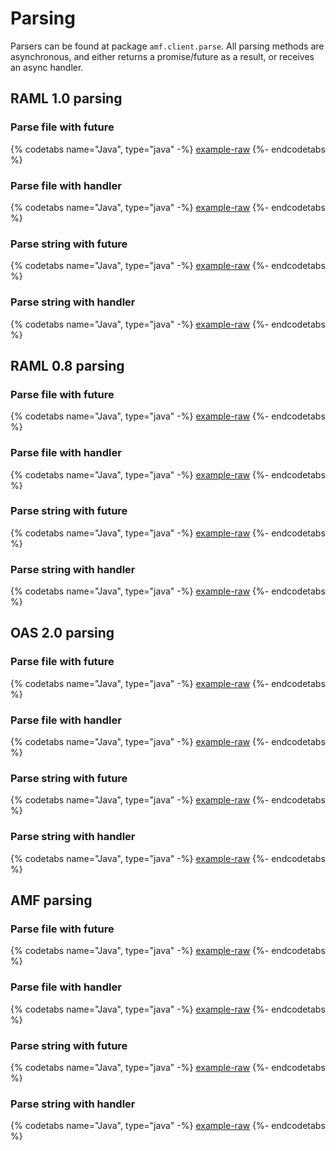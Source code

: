 # Parsing

Parsers can be found at package ```amf.client.parse```. All parsing methods are asynchronous, and either returns a promise/future as a result, or receives an async handler.

## RAML 1.0 parsing

### Parse file with future

{% codetabs name="Java", type="java" -%}
[example-raw](https://raw.githubusercontent.com/mulesoft/amf-examples/v1.3.1/src/main/java/co/acme/parse/Raml10Parsing.java#raml-10-parse-file-future)
{%- endcodetabs %}

### Parse file with handler

{% codetabs name="Java", type="java" -%}
[example-raw](https://raw.githubusercontent.com/mulesoft/amf-examples/v1.3.1/src/main/java/co/acme/parse/Raml10Parsing.java#raml-10-parse-file-handler)
{%- endcodetabs %}

### Parse string with future

{% codetabs name="Java", type="java" -%}
[example-raw](https://raw.githubusercontent.com/mulesoft/amf-examples/v1.3.1/src/main/java/co/acme/parse/Raml10Parsing.java#raml-10-parse-string-future)
{%- endcodetabs %}

### Parse string with handler

{% codetabs name="Java", type="java" -%}
[example-raw](https://raw.githubusercontent.com/mulesoft/amf-examples/v1.3.1/src/main/java/co/acme/parse/Raml10Parsing.java#raml-10-parse-string-handler)
{%- endcodetabs %}

## RAML 0.8 parsing

### Parse file with future

{% codetabs name="Java", type="java" -%}
[example-raw](https://raw.githubusercontent.com/mulesoft/amf-examples/v1.3.1/src/main/java/co/acme/parse/Raml08Parsing.java#raml-08-parse-file-future)
{%- endcodetabs %}

### Parse file with handler

{% codetabs name="Java", type="java" -%}
[example-raw](https://raw.githubusercontent.com/mulesoft/amf-examples/v1.3.1/src/main/java/co/acme/parse/Raml08Parsing.java#raml-08-parse-file-handler)
{%- endcodetabs %}

### Parse string with future

{% codetabs name="Java", type="java" -%}
[example-raw](https://raw.githubusercontent.com/mulesoft/amf-examples/v1.3.1/src/main/java/co/acme/parse/Raml08Parsing.java#raml-08-parse-string-future)
{%- endcodetabs %}


### Parse string with handler

{% codetabs name="Java", type="java" -%}
[example-raw](https://raw.githubusercontent.com/mulesoft/amf-examples/v1.3.1/src/main/java/co/acme/parse/Raml08Parsing.java#raml-08-parse-string-handler)
{%- endcodetabs %}

## OAS 2.0 parsing

### Parse file with future

{% codetabs name="Java", type="java" -%}
[example-raw](https://raw.githubusercontent.com/mulesoft/amf-examples/v1.3.1/src/main/java/co/acme/parse/Oas20Parsing.java#oas-20-parse-file-future)
{%- endcodetabs %}

### Parse file with handler

{% codetabs name="Java", type="java" -%}
[example-raw](https://raw.githubusercontent.com/mulesoft/amf-examples/v1.3.1/src/main/java/co/acme/parse/Oas20Parsing.java#oas-20-parse-file-handler)
{%- endcodetabs %}

### Parse string with future

{% codetabs name="Java", type="java" -%}
[example-raw](https://raw.githubusercontent.com/mulesoft/amf-examples/v1.3.1/src/main/java/co/acme/parse/Oas20Parsing.java#oas-20-parse-string-future)
{%- endcodetabs %}


### Parse string with handler

{% codetabs name="Java", type="java" -%}
[example-raw](https://raw.githubusercontent.com/mulesoft/amf-examples/v1.3.1/src/main/java/co/acme/parse/Oas20Parsing.java#oas-20-parse-string-handler)
{%- endcodetabs %}

## AMF parsing

### Parse file with future

{% codetabs name="Java", type="java" -%}
[example-raw](https://raw.githubusercontent.com/mulesoft/amf-examples/v1.3.1/src/main/java/co/acme/parse/AmfParsing.java#amf-parse-file-future)
{%- endcodetabs %}

### Parse file with handler

{% codetabs name="Java", type="java" -%}
[example-raw](https://raw.githubusercontent.com/mulesoft/amf-examples/v1.3.1/src/main/java/co/acme/parse/AmfParsing.java#amf-parse-file-handler)
{%- endcodetabs %}

### Parse string with future

{% codetabs name="Java", type="java" -%}
[example-raw](https://raw.githubusercontent.com/mulesoft/amf-examples/v1.3.1/src/main/java/co/acme/parse/AmfParsing.java#amf-parse-string-future)
{%- endcodetabs %}


### Parse string with handler

{% codetabs name="Java", type="java" -%}
[example-raw](https://raw.githubusercontent.com/mulesoft/amf-examples/v1.3.1/src/main/java/co/acme/parse/AmfParsing.java#amf-parse-string-handler)
{%- endcodetabs %}
